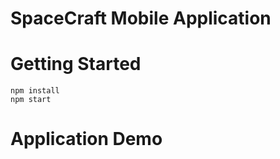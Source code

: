 # SpaceCraft Mobile Application

# Getting Started

```
npm install
npm start
```

# Application Demo
